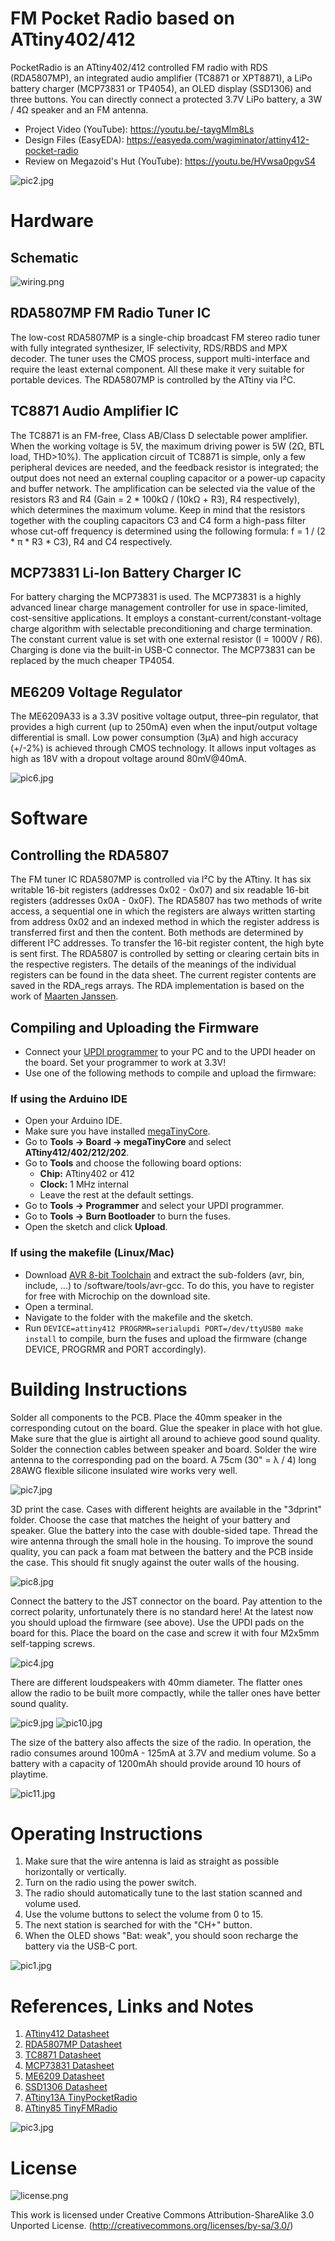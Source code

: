 # FM Pocket Radio based on ATtiny402/412
PocketRadio is an ATtiny402/412 controlled FM radio with RDS (RDA5807MP), an integrated audio amplifier (TC8871 or XPT8871), a LiPo battery charger (MCP73831 or TP4054), an OLED display (SSD1306) and three buttons. You can directly connect a protected 3.7V LiPo battery, a 3W / 4Ω speaker and an FM antenna.

- Project Video (YouTube): https://youtu.be/-taygMlm8Ls
- Design Files (EasyEDA): https://easyeda.com/wagiminator/attiny412-pocket-radio
- Review on Megazoid's Hut (YouTube): https://youtu.be/HVwsa0pgvS4

![pic2.jpg](https://raw.githubusercontent.com/wagiminator/ATtiny412-PocketRadio/main/documentation/PocketRadio_pic2.jpg)

# Hardware
## Schematic
![wiring.png](https://raw.githubusercontent.com/wagiminator/ATtiny412-PocketRadio/main/documentation/PocketRadio_wiring.png)

## RDA5807MP FM Radio Tuner IC
The low-cost RDA5807MP is a single-chip broadcast FM stereo radio tuner with fully integrated synthesizer, IF selectivity, RDS/RBDS and MPX decoder. The tuner uses the CMOS process, support multi-interface and require the least external component. All these make it very suitable for portable devices. The RDA5807MP is controlled by the ATtiny via I²C.

## TC8871 Audio Amplifier IC
The TC8871 is an FM-free, Class AB/Class D selectable power amplifier. When the working voltage is 5V, the maximum driving power is 5W (2Ω, BTL load, THD>10%). The application circuit of TC8871 is simple, only a few peripheral devices are needed, and the feedback resistor is integrated; the output does not need an external coupling capacitor or a power-up capacity and buffer network.
The amplification can be selected via the value of the resistors R3 and R4 (Gain = 2 * 100kΩ / (10kΩ + R3), R4 respectively), which determines the maximum volume. Keep in mind that the resistors together with the coupling capacitors C3 and C4 form a high-pass filter whose cut-off frequency is determined using the following formula: f = 1 / (2 * π * R3 * C3), R4 and C4 respectively.

## MCP73831 Li-Ion Battery Charger IC
For battery charging the MCP73831 is used. The MCP73831 is a highly advanced linear charge management controller for use in space-limited, cost-sensitive applications. It employs a constant-current/constant-voltage charge algorithm with selectable preconditioning and charge termination. The constant current value is set with one external resistor (I = 1000V / R6). Charging is done via the built-in USB-C connector. The MCP73831 can be replaced by the much cheaper TP4054.

## ME6209 Voltage Regulator
The ME6209A33 is a 3.3V positive voltage output, three–pin regulator, that provides a high current (up to 250mA) even when the input/output voltage differential is small. Low power consumption (3µA) and high accuracy (+/-2%) is achieved through CMOS technology. It allows input voltages as high as 18V with a dropout voltage around 80mV@40mA.

![pic6.jpg](https://raw.githubusercontent.com/wagiminator/ATtiny412-PocketRadio/main/documentation/PocketRadio_pic6.jpg)

# Software
## Controlling the RDA5807
The FM tuner IC RDA5807MP is controlled via I²C by the ATtiny. It has six writable 16-bit registers (addresses 0x02 - 0x07) and six readable 16-bit registers (addresses 0x0A - 0x0F). The RDA5807 has two methods of write access, a sequential one in which the registers are always written starting from address 0x02 and an indexed method in which the register address is transferred first and then the content. Both methods are determined by different I²C addresses. To transfer the 16-bit register content, the high byte is sent first. The RDA5807 is controlled by setting or clearing certain bits in the respective registers. The details of the meanings of the individual registers can be found in the data sheet. The current register contents are saved in the RDA_regs arrays. The RDA implementation is based on the work of [Maarten Janssen](https://hackaday.io/project/9009-arduino-radio-with-rds).

## Compiling and Uploading the Firmware
- Connect your [UPDI programmer](https://github.com/wagiminator/AVR-Programmer) to your PC and to the UPDI header on the board. Set your programmer to work at 3.3V!
- Use one of the following methods to compile and upload the firmware:

### If using the Arduino IDE
- Open your Arduino IDE.
- Make sure you have installed [megaTinyCore](https://github.com/SpenceKonde/megaTinyCore).
- Go to **Tools -> Board -> megaTinyCore** and select **ATtiny412/402/212/202**.
- Go to **Tools** and choose the following board options:
  - **Chip:**           ATtiny402 or 412
  - **Clock:**          1 MHz internal
  - Leave the rest at the default settings.
- Go to **Tools -> Programmer** and select your UPDI programmer.
- Go to **Tools -> Burn Bootloader** to burn the fuses.
- Open the sketch and click **Upload**.

### If using the makefile (Linux/Mac)
- Download [AVR 8-bit Toolchain](https://www.microchip.com/mplab/avr-support/avr-and-arm-toolchains-c-compilers) and extract the sub-folders (avr, bin, include, ...) to /software/tools/avr-gcc. To do this, you have to register for free with Microchip on the download site.
- Open a terminal.
- Navigate to the folder with the makefile and the sketch.
- Run `DEVICE=attiny412 PROGRMR=serialupdi PORT=/dev/ttyUSB0 make install` to compile, burn the fuses and upload the firmware (change DEVICE, PROGRMR and PORT accordingly).

# Building Instructions
Solder all components to the PCB. Place the 40mm speaker in the corresponding cutout on the board. Glue the speaker in place with hot glue. Make sure that the glue is airtight all around to achieve good sound quality. Solder the connection cables between speaker and board. Solder the wire antenna to the corresponding pad on the board. A 75cm (30" = λ / 4) long 28AWG flexible silicone insulated wire works very well.

![pic7.jpg](https://raw.githubusercontent.com/wagiminator/ATtiny412-PocketRadio/main/documentation/PocketRadio_pic7.jpg)

3D print the case. Cases with different heights are available in the "3dprint" folder. Choose the case that matches the height of your battery and speaker. Glue the battery into the case with double-sided tape. Thread the wire antenna through the small hole in the housing. To improve the sound quality, you can pack a foam mat between the battery and the PCB inside the case. This should fit snugly against the outer walls of the housing.

![pic8.jpg](https://raw.githubusercontent.com/wagiminator/ATtiny412-PocketRadio/main/documentation/PocketRadio_pic8.jpg)

Connect the battery to the JST connector on the board. Pay attention to the correct polarity, unfortunately there is no standard here! At the latest now you should upload the firmware (see above). Use the UPDI pads on the board for this. Place the board on the case and screw it with four M2x5mm self-tapping screws.

![pic4.jpg](https://raw.githubusercontent.com/wagiminator/ATtiny412-PocketRadio/main/documentation/PocketRadio_pic4.jpg)

There are different loudspeakers with 40mm diameter. The flatter ones allow the radio to be built more compactly, while the taller ones have better sound quality.

![pic9.jpg](https://raw.githubusercontent.com/wagiminator/ATtiny412-PocketRadio/main/documentation/PocketRadio_pic9.jpg)
![pic10.jpg](https://raw.githubusercontent.com/wagiminator/ATtiny412-PocketRadio/main/documentation/PocketRadio_pic10.jpg)

The size of the battery also affects the size of the radio. In operation, the radio consumes around 100mA - 125mA at 3.7V and medium volume. So a battery with a capacity of 1200mAh should provide around 10 hours of playtime.

![pic11.jpg](https://raw.githubusercontent.com/wagiminator/ATtiny412-PocketRadio/main/documentation/PocketRadio_pic11.jpg)

# Operating Instructions
1. Make sure that the wire antenna is laid as straight as possible horizontally or vertically.
2. Turn on the radio using the power switch.
3. The radio should automatically tune to the last station scanned and volume used.
4. Use the volume buttons to select the volume from 0 to 15.
5. The next station is searched for with the "CH+" button.
6. When the OLED shows "Bat: weak", you should soon recharge the battery via the USB-C port.

![pic1.jpg](https://raw.githubusercontent.com/wagiminator/ATtiny412-PocketRadio/main/documentation/PocketRadio_pic1.jpg)

# References, Links and Notes
1. [ATtiny412 Datasheet](https://ww1.microchip.com/downloads/aemDocuments/documents/MCU08/ProductDocuments/DataSheets/ATtiny212-214-412-414-416-DataSheet-DS40002287A.pdf)
2. [RDA5807MP Datasheet](https://datasheet.lcsc.com/lcsc/1806121226_RDA-Microelectronics-RDA5807MP_C167245.pdf)
3. [TC8871 Datasheet](https://datasheet.lcsc.com/lcsc/2202252130_Shenzhen-Fuman-Elec-TC8871_C89482.pdf)
4. [MCP73831 Datasheet](https://datasheet.lcsc.com/lcsc/1809191822_Microchip-Tech-MCP73831T-2ATI-OT_C14879.pdf)
5. [ME6209 Datasheet](https://datasheet.lcsc.com/lcsc/1811081822_MICRONE-Nanjing-Micro-One-Elec-ME6209A33M3G_C83508.pdf)
6. [SSD1306 Datasheet](https://cdn-shop.adafruit.com/datasheets/SSD1306.pdf)
7. [ATtiny13A TinyPocketRadio](https://github.com/wagiminator/ATtiny13-TinyPocketRadio)
8. [ATtiny85 TinyFMRadio](https://github.com/wagiminator/ATtiny85-TinyFMRadio)

![pic3.jpg](https://raw.githubusercontent.com/wagiminator/ATtiny412-PocketRadio/main/documentation/PocketRadio_pic3.jpg)

# License
![license.png](https://i.creativecommons.org/l/by-sa/3.0/88x31.png)

This work is licensed under Creative Commons Attribution-ShareAlike 3.0 Unported License. 
(http://creativecommons.org/licenses/by-sa/3.0/)
